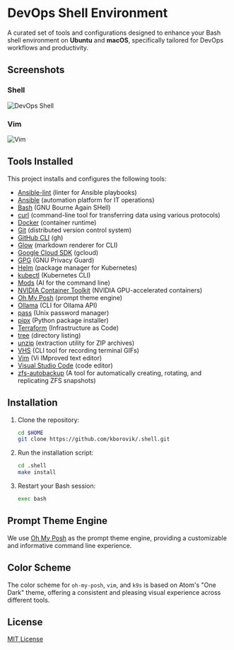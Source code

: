 # DevOps Shell Environment

A curated set of tools and configurations designed to enhance your Bash shell environment on **Ubuntu** and **macOS**, specifically tailored for DevOps workflows and productivity.

## Screenshots

### Shell

![DevOps Shell](https://lab5.ca/_static/github/devops-shell.png)

### Vim

![Vim](https://lab5.ca/_static/github/devops-vim.png)

## Tools Installed

This project installs and configures the following tools:

- [Ansible-lint](https://ansible-lint.readthedocs.io/) (linter for Ansible playbooks)
- [Ansible](https://www.ansible.com/) (automation platform for IT operations)
- [Bash](https://www.gnu.org/software/bash/) (GNU Bourne Again SHell)
- [curl](https://curl.se/) (command-line tool for transferring data using various protocols)
- [Docker](https://www.docker.com/) (container runtime)
- [Git](https://git-scm.com/) (distributed version control system)
- [GitHub CLI](https://cli.github.com/) (gh)
- [Glow](https://github.com/charmbracelet/glow) (markdown renderer for CLI)
- [Google Cloud SDK](https://cloud.google.com/sdk) (gcloud)
- [GPG](https://gnupg.org/) (GNU Privacy Guard)
- [Helm](https://helm.sh/) (package manager for Kubernetes)
- [kubectl](https://kubernetes.io/docs/reference/kubectl/) (Kubernetes CLI)
- [Mods](https://github.com/charmbracelet/mods) (AI for the command line)
- [NVIDIA Container Toolkit](https://docs.nvidia.com/datacenter/cloud-native/container-toolkit/) (NVIDIA GPU-accelerated containers)
- [Oh My Posh](https://ohmyposh.dev/) (prompt theme engine)
- [Ollama](https://ollama.ai/) (CLI for Ollama API)
- [pass](https://www.passwordstore.org/) (Unix password manager)
- [pipx](https://pypa.github.io/pipx/) (Python package installer)
- [Terraform](https://www.terraform.io/) (Infrastructure as Code)
- [tree](http://mama.indstate.edu/users/ice/tree/) (directory listing)
- [unzip](https://infozip.sourceforge.net/UnZip.html) (extraction utility for ZIP archives)
- [VHS](https://github.com/charmbracelet/vhs) (CLI tool for recording terminal GIFs)
- [Vim](https://www.vim.org/) (Vi IMproved text editor)
- [Visual Studio Code](https://code.visualstudio.com/) (code editor)
- [zfs-autobackup](https://github.com/psy0rz/zfs_autobackup) (A tool for automatically creating, rotating, and replicating ZFS snapshots)

## Installation

1. Clone the repository:

   ```bash
   cd $HOME
   git clone https://github.com/kborovik/.shell.git
   ```

2. Run the installation script:

   ```bash
   cd .shell
   make install
   ```

3. Restart your Bash session:

   ```bash
   exec bash
   ```

## Prompt Theme Engine

We use [Oh My Posh](https://ohmyposh.dev/) as the prompt theme engine, providing a customizable and informative command line experience.

## Color Scheme

The color scheme for `oh-my-posh`, `vim`, and `k9s` is based on Atom's "One Dark" theme, offering a consistent and pleasing visual experience across different tools.

## License

[MIT License](LICENSE)
